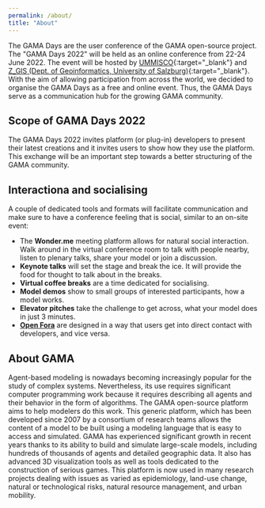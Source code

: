 ```yaml
---
permalink: /about/
title: "About"
---
```


The GAMA Days are the user conference of the GAMA open-source project. The "GAMA Days 2022" will be held as an online conference from 22-24 June 2022. The event will be hosted by [UMMISCO](https://www.ummisco.fr/){:target="_blank"} and [Z_GIS (Dept. of Geoinformatics, University of Salzburg)](https://www.plus.ac.at/geoinformatik/?lang=en){:target="_blank"}. With the aim of allowing participation from across the world, we decided to organise the GAMA Days as a free and online event. Thus, the GAMA Days serve as a communication hub for the growing GAMA community. 

## Scope of GAMA Days 2022

The GAMA Days 2022 invites platform (or plug-in) developers to present their latest creations and it invites users to show how they use the platform. This exchange will be an important step towards a better structuring of the GAMA community.

## Interactiona and socialising

A couple of dedicated tools and formats will facilitate communication and make sure to have a conference feeling that is social, similar to an on-site event:

* The **Wonder.me** meeting platform allows for natural social interaction. Walk around in the virtual conference room to talk with people nearby, listen to plenary talks, share your model or join a discussion.
* **Keynote talks** will set the stage and break the ice. It will provide the food for thought to talk about in the breaks.
* **Virtual coffee breaks** are a time dedicated for socialising.
* **Model demos** show to small groups of interested participants, how a model works. 
* **Elevator pitches** take the challenge to get across, what your model does in just 3 minutes. 
* [**Open Fora**](https://gama-platform.org/Gama-Days-2022/openfora) are designed in a way that users get into direct contact with developers, and vice versa.

## About GAMA

Agent-based modeling is nowadays becoming increasingly popular for the study of complex systems. Nevertheless, its use requires significant computer programming work because it requires describing all agents and their behavior in the form of algorithms. The GAMA open-source platform aims to help modelers do this work. This generic platform, which has been developed since 2007 by a consortium of research teams allows the content of a model to be built using a modeling language that is easy to access and simulated. GAMA has experienced significant growth in recent years thanks to its ability to build and simulate large-scale models, including hundreds of thousands of agents and detailed geographic data. It also has advanced 3D visualization tools as well as tools dedicated to the construction of serious games. This platform is now used in many research projects dealing with issues as varied as epidemiology, land-use change, natural or technological risks, natural resource management, and urban mobility.

